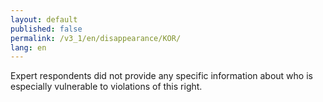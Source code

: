 ```yaml
---
layout: default
published: false
permalink: /v3_1/en/disappearance/KOR/
lang: en
---
```


Expert respondents did not provide any specific information about who is especially vulnerable to violations of this right.
